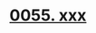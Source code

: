 # [0055. xxx](https://github.com/Tdahuyou/chrome/tree/main/0055.%20xxx)

<!-- region:toc -->

<!-- endregion:toc -->



